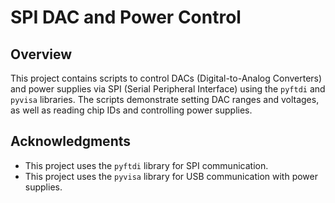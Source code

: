 # SPI DAC and Power Control

## Overview

This project contains scripts to control DACs (Digital-to-Analog Converters) and power supplies via SPI (Serial Peripheral Interface) using the `pyftdi` and `pyvisa` libraries. The scripts demonstrate setting DAC ranges and voltages, as well as reading chip IDs and controlling power supplies.

## Acknowledgments

- This project uses the `pyftdi` library for SPI communication.
- This project uses the `pyvisa` library for USB communication with power supplies.
